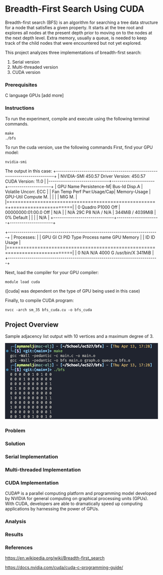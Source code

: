 # Breadth-First Search Using CUDA

Breadth-first search (BFS) is an algorithm for searching a tree data structure for a node that satisfies a given property. It starts at the tree root and explores all nodes at the present depth prior to moving on to the nodes at the next depth level. Extra memory, usually a queue, is needed to keep track of the child nodes that were encountered but not yet explored.

This project analyzes three implementations of breadth-first search:

1. Serial version
2. Multi-threaded version
3. CUDA version

### Prerequisites

C language
GPUs
[add more]

### Instructions

To run the experiment, compile and execute using the following terminal commands.

```
make
./bfs
```

To run the cuda version, use the following commands
First, find your GPU model:
```
nvidia-smi
```
The output in this case:
+-----------------------------------------------------------------------------+
| NVIDIA-SMI 450.57       Driver Version: 450.57       CUDA Version: 11.0     |
|-------------------------------+----------------------+----------------------+
| GPU  Name        Persistence-M| Bus-Id        Disp.A | Volatile Uncorr. ECC |
| Fan  Temp  Perf  Pwr:Usage/Cap|         Memory-Usage | GPU-Util  Compute M. |
|                               |                      |               MIG M. |
|===============================+======================+======================|
|   0  Quadro P1000        Off  | 00000000:01:00.0 Off |                  N/A |
| N/A   29C    P8    N/A /  N/A |    344MiB /  4039MiB |      0%      Default |
|                               |                      |                  N/A |
+-------------------------------+----------------------+----------------------+
                                                                               
+-----------------------------------------------------------------------------+
| Processes:                                                                  |
|  GPU   GI   CI        PID   Type   Process name                  GPU Memory |
|        ID   ID                                                   Usage      |
|=============================================================================|
|    0   N/A  N/A      4000      G   /usr/bin/X                        341MiB |
+-----------------------------------------------------------------------------+

Next, load the compiler for your GPU compiler:
```
module load cuda
```
([cuda] was dependent on the type of GPU being used in this case)

Finally, to compile CUDA program:
```
nvcc -arch sm_35 bfs_cuda.cu -o bfs_cuda
```


## Project Overview

Sample adjacency list output with 10 vertices and a maximum degree of 3.

![Adjacency List](img/adj_list.png)

### Problem


### Solution


### Serial Implementation


### Multi-threaded Implementation


### CUDA Implementation

CUDA® is a parallel computing platform and programming model developed by NVIDIA for general computing on graphical processing units (GPUs). With CUDA, developers are able to dramatically speed up computing applications by harnessing the power of GPUs.


### Analysis


### Results



### References

https://en.wikipedia.org/wiki/Breadth-first_search

https://docs.nvidia.com/cuda/cuda-c-programming-guide/

